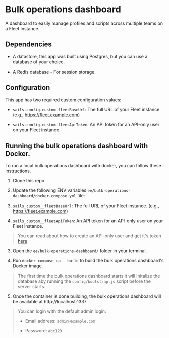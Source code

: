 # Bulk operations dashboard


A dashboard to easily manage profiles and scripts across multiple teams on a Fleet instance.


## Dependencies

- A datastore, this app was built using Postgres, but you can use a database of your choice.

- A Redis database - For session storage.


## Configuration

This app has two required custom configuration values:

- `sails.config.custom.fleetBaseUrl`: The full URL of your Fleet instance. (e.g., https://fleet.example.com)

- `sails.config.custom.fleetApiToken`: An API token for an API-only user on your Fleet instance.



## Running the bulk operations dashboard with Docker.

To run a local bulk operations dashboard with docker, you can follow these instructions.

1. Clone this repo
2. Update the following ENV variables `ee/bulk-operations-dashboard/docker-compose.yml` file:

  1. `sails_custom__fleetBaseUrl`: The full URL of your Fleet instance. (e.g., https://fleet.example.com)

  2. `sails_custom__fleetApiToken`: An API token for an API-only user on your Fleet instance.

  >You can read about how to create an API-only user and get it's token [here](https://fleetdm.com/docs/using-fleet/fleetctl-cli#create-api-only-user)

3. Open the `ee/bulk-operations-dashboard/` folder in your terminal.

4. Run `docker compose up --build` to build the bulk operations dashboard's Docker image.

  > The first time the bulk operations dashboard starts it will Initalize the database aby running the `config/bootstrap.js` script before the server starts.

5. Once the container is done building, the bulk operations dashboard will be available at http://localhost:1337

  > You can login with the default admin login:
  >
  >- Email address: `admin@example.com`
  >
  >- Password: `abc123`

